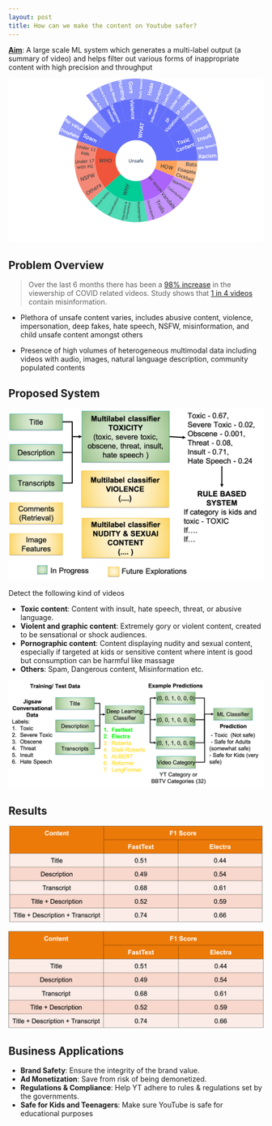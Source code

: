 ```yaml
---
layout: post
title: How can we make the content on Youtube safer?
---
```



<div class="message">
<b><u>Aim</u></b>: A large scale ML system which generates a multi-label output (a summary of video) and helps filter out various forms of inappropriate content with high precision and throughput
</div>

![placeholder](../images/what_is_unsafe.png "What is Unsafe")

## Problem Overview

> Over the last 6 months there has been a <a href="https://www.business-standard.com/article/technology/youtube-sees-surge-in-subscriber-base-views-due-to-covid-19-lockdown-120042100710_1.html">98% increase</a> in the viewership of COVID related videos. Study shows that <a href="https://www.sciencedaily.com/releases/2020/05/200513200408.htm">1 in 4 videos</a> contain misinformation.

- Plethora of unsafe content varies, includes abusive content, violence, impersonation, deep fakes, hate speech, NSFW, misinformation, and child unsafe content amongst others

- Presence of high volumes of heterogeneous multimodal data including videos with audio, images, natural language description, community populated contents 



## Proposed System

![placeholder](../images/proposed_system.png "Proposed System")

Detect the following kind of videos

- **Toxic content**: Content with insult, hate speech, threat, or abusive language.
- **Violent and graphic content**: Extremely gory or violent content, created to be sensational or shock audiences. 
- **Pornographic content**: Content displaying nudity and sexual content, especially if targeted at kids or sensitive content where intent is good but consumption can be harmful like massage
- **Others**: Spam, Dangerous content, Misinformation etc. 

<img src="../images/detailed_system.png" alt="Detailed system" width="1200"/>

## Results

<center>
<img src="../images/results.png" alt="Detailed system" width="500"/>
</center>

![placeholder](../images/results.png "Detailed System")

## Business Applications

- **Brand Safety**: Ensure the integrity of the brand value. 
- **Ad Monetization**: Save from  risk of being demonetized. 
- **Regulations & Compliance**: Help YT adhere to rules & regulations set by the governments.
- **Safe for Kids and Teenagers**: Make sure YouTube is safe for educational purposes


